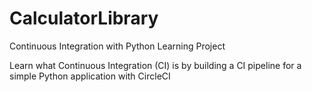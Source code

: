 # CalculatorLibrary
Continuous Integration with Python Learning Project

Learn what Continuous Integration (CI) is by building a CI pipeline for a simple Python application with CircleCI
